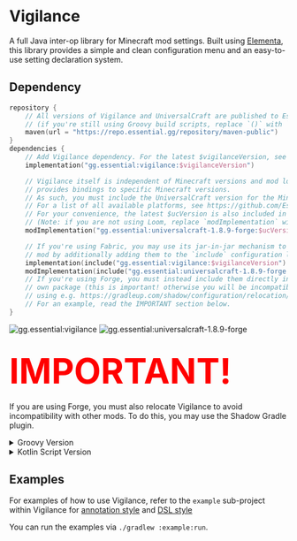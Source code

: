 # Vigilance

A full Java inter-op library for Minecraft mod settings. Built using [Elementa](https://github.com/Sk1erLLC/Elementa), 
this library provides a simple and clean configuration menu and an easy-to-use setting declaration system.

## Dependency

```kotlin
repository {
    // All versions of Vigilance and UniversalCraft are published to Essential's public maven repository.
    // (if you're still using Groovy build scripts, replace `()` with `{}`)
    maven(url = "https://repo.essential.gg/repository/maven-public")
}
dependencies {
    // Add Vigilance dependency. For the latest $vigilanceVersion, see the badge below this code snippet.
    implementation("gg.essential:vigilance:$vigilanceVersion")

    // Vigilance itself is independent of Minecraft versions and mod loaders, instead it depends on UniversalCraft which
    // provides bindings to specific Minecraft versions.
    // As such, you must include the UniversalCraft version for the Minecraft version + mod loader you're targeting.
    // For a list of all available platforms, see https://github.com/EssentialGG/UniversalCraft
    // For your convenience, the latest $ucVersion is also included in a badge below this code snippet.
    // (Note: if you are not using Loom, replace `modImplementation` with `implementation` or your equivalent)
    modImplementation("gg.essential:universalcraft-1.8.9-forge:$ucVersion")

    // If you're using Fabric, you may use its jar-in-jar mechanism to bundle Vigilance and UniversalCraft with your
    // mod by additionally adding them to the `include` configuration like this (in place of the above):
    implementation(include("gg.essential:vigilance:$vigilanceVersion")!!)
    modImplementation(include("gg.essential:universalcraft-1.8.9-forge:$ucVersion"))
    // If you're using Forge, you must instead include them directly into your jar file and relocate them to your
    // own package (this is important! otherwise you will be incompatible with other mods!)
    // using e.g. https://gradleup.com/shadow/configuration/relocation/
    // For an example, read the IMPORTANT section below.
}
```

<img alt="gg.essential:vigilance" src="https://img.shields.io/badge/dynamic/xml?color=A97BFF&label=Latest%20Vigilance&query=/metadata/versioning/versions/version[not(contains(text(),'%2B'))][last()]&url=https://repo.essential.gg/repository/maven-releases/gg/essential/vigilance/maven-metadata.xml">
<img alt="gg.essential:universalcraft-1.8.9-forge" src="https://img.shields.io/badge/dynamic/xml?color=A97BFF&label=Latest%20UniversalCraft&query=/metadata/versioning/versions/version[not(contains(text(),'%2B'))][last()]&url=https://repo.essential.gg/repository/maven-releases/gg/essential/universalcraft-1.8.9-forge/maven-metadata.xml">

<h2><span style="font-size:3em; color:red;">IMPORTANT!</span></h2>

If you are using Forge, you must also relocate Vigilance to avoid incompatibility with other mods.
To do this, you may use the Shadow Gradle plugin.

<details><summary>Groovy Version</summary>

You can do this by either putting it in your plugins block:
```groovy
plugins {
    id 'com.github.johnrengelman.shadow' version "$version"
}
```
or by including it in your buildscript's classpath and applying it:
```groovy
buildscript {
    repositories {
        gradlePluginPortal()
    }
    dependencies {
        classpath "gradle.plugin.com.github.jengelman.gradle.plugins:shadow:$version"
    }
}

apply plugin: 'com.github.johnrengelman.shadow'
```
You'll then want to relocate Vigilance to your own package to avoid breaking other mods
```groovy
shadowJar {
    archiveClassifier.set(null)
    relocate("gg.essential.vigilance", "your.package.vigilance")
    // vigilance dependencies
    relocate("gg.essential.elementa", "your.package.elementa")
    // elementa dependencies
    relocate("gg.essential.universalcraft", "your.package.universalcraft")
}
tasks.named("reobfJar").configure { dependsOn(tasks.named("shadowJar")) }
```

</details>

<details><summary>Kotlin Script Version</summary>

You can do this by either putting it in your plugins block:
```kotlin
plugins {
    id("com.github.johnrengelman.shadow") version "$version"
}
```
or by including it in your buildscript's classpath and applying it:
```kotlin
buildscript {
    repositories {
        gradlePluginPortal()
    }
    dependencies {
        classpath("gradle.plugin.com.github.jengelman.gradle.plugins:shadow:$version")
    }
}

apply(plugin = "com.github.johnrengelman.shadow")
```
You'll then want to relocate Vigilance to your own package to avoid breaking other mods
```kotlin
tasks.shadowJar {
    archiveClassifier.set(null)
    relocate("gg.essential.vigilance", "your.package.vigilance")
    // vigilance dependencies
    relocate("gg.essential.elementa", "your.package.elementa")
    // elementa dependencies
    relocate("gg.essential.universalcraft", "your.package.universalcraft")
}
tasks.reobfJar { dependsOn(tasks.shadowJar) }
```

</details>

## Examples

For examples of how to use Vigilance, refer to the `example` sub-project within Vigilance for
[annotation style](https://github.com/Sk1erLLC/Vigilance/blob/master/example/src/main/kotlin/gg/essential/vigilance/example/ExampleConfig.kt) 
and [DSL style](https://github.com/Sk1erLLC/Vigilance/blob/master/example/src/main/kotlin/gg/essential/vigilance/example/ExampleConfigDSL.kt)

You can run the examples via `./gradlew :example:run`.
